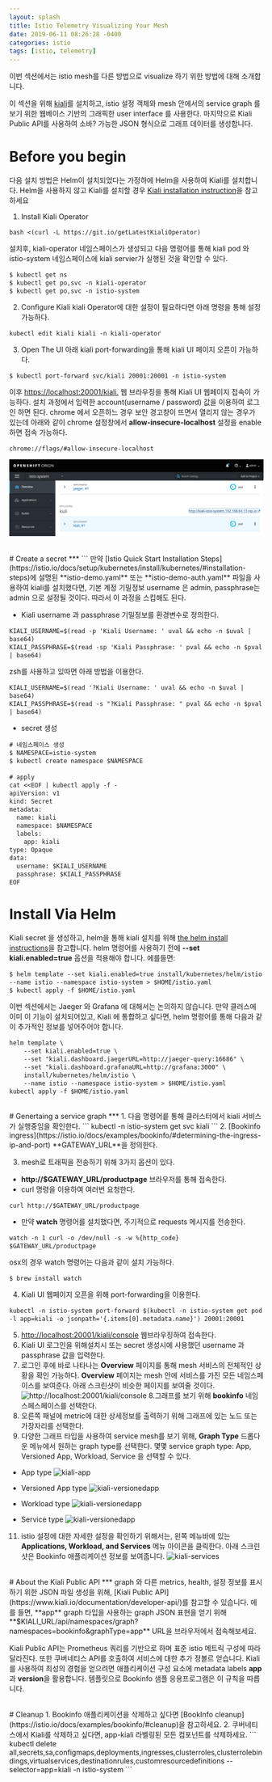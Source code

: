 ```yaml
---
layout: splash
title: Istio Telemetry Visualizing Your Mesh
date: 2019-06-11 08:26:28 -0400
categories: istio
tags: [istio, telemetry]
---
```


이번 섹션에서는 istio mesh를 다른 방법으로 visualize 하기 위한 방법에 대해 소개합니다.

이 섹션을 위해 [kiali](https://www.kiali.io/)를 설치하고, istio 설정 객체와 mesh 안에서의 service graph 를 보기 위한 웹베이스 기반의 그래픽한 user interface 를 사용한다.
마지막으로 Kiali Public API를 사용하여 소바? 가능한 JSON 형식으로 그래프 데이터를 생성합니다.

# Before you begin
다음 설치 방법은 Helm이 설치되었다는 가정하에 Helm을 사용하여 Kiali를 설치합니다.
Helm을 사용하지 않고 Kiali를 설치할 경우 [Kiali installation instruction](https://www.kiali.io/documentation/getting-started/)을 참고하세요

1. Install Kiali Operator
```
bash <(curl -L https://git.io/getLatestKialiOperator)
```

설치후, kiali-operator 네임스페이스가 생성되고 다음 명령어를 통해 kiali pod 와 istio-system 네임스페이스에 kiali servier가 실행된 것을 확인할 수 있다.
```
$ kubectl get ns
$ kubectl get po,svc -n kiali-operator
$ kubectl get po,svc -n istio-system
```

2. Configure Kiali
kiali Operator에 대한 설정이 필요하다면 아래 명령을 통해 설정 가능하다.
```
kubectl edit kiali kiali -n kiali-operator
```

3. Open The UI
아래 kiali port-forwarding을 통해 kiali UI 페이지 오픈이 가능하다.
```
$ kubectl port-forward svc/kiali 20001:20001 -n istio-system
```
이후 [https://localhost:20001/kiali.](https://localhost:20001/kiali.) 웹 브라우징을 통해 Kiali UI 웹페이지 접속이 가능하다.
설치 과정에서 입력한 account(username / password) 값을 이용하여 로그인 하면 된다.
chrome 에서 오픈하느 경우 보안 경고창이 뜨면서 열리지 않는 경우가 있는데 아래와 같이 chrome 설정창에서
**allow-insecure-localhost** 설정을 enable 하면 접속 가능하다.
```
chrome://flags/#allow-insecure-localhost
```
![kiali-ui](assets/images/istio/kiali-ui.png)

<br>
# Create a secret
***
```
만약 [Istio Quick Start Installation Steps](https://istio.io/docs/setup/kubernetes/install/kubernetes/#installation-steps)에 설명된 **istio-demo.yaml** 또는 **istio-demo-auth.yaml** 파일을 사용하여 kiali를 설치했다면, 기본 계정 기밀정보 username 은 admin, passphrase는 admin 으로 설정될 것이다. 따라서 이 과정을 스킵해도 된다.

- Kiali username 과 passphrase 기밀정보를 환경변수로 정의한다.
```
KIALI_USERNAME=$(read -p 'Kiali Username: ' uval && echo -n $uval | base64)
KIALI_PASSPHRASE=$(read -sp 'Kiali Passphrase: ' pval && echo -n $pval | base64)
```

zsh를 사용하고 있따면 아래 방법을 이용한다.
```
KIALI_USERNAME=$(read '?Kiali Username: ' uval && echo -n $uval | base64)
KIALI_PASSPHRASE=$(read -s "?Kiali Passphrase: " pval && echo -n $pval | base64)
```

- secret 생성
```
# 네임스페이스 생성
$ NAMESPACE=istio-system
$ kubectl create namespace $NAMESPACE

# apply
cat <<EOF | kubectl apply -f -
apiVersion: v1
kind: Secret
metadata:
  name: kiali
  namespace: $NAMESPACE
  labels:
    app: kiali
type: Opaque
data:
  username: $KIALI_USERNAME
  passphrase: $KIALI_PASSPHRASE
EOF
```

# Install Via Helm
Kiali secret 을 생성하고, helm을 통해 kiali 설치를 위해 [the helm install instructions](https://istio.io/docs/setup/kubernetes/install/helm/)을 참고합니다. helm 명령어를 사용하기 전에 **--set kiali.enabled=true** 옵션을 적용해야 합니다. 에를들면:
```
$ helm template --set kiali.enabled=true install/kubernetes/helm/istio --name istio --namespace istio-system > $HOME/istio.yaml
$ kubectl apply -f $HOME/istio.yaml
```

이번 섹션에서는 Jaeger 와 Grafana 에 대해서는 논의하지 않습니다. 만약 클러스에 이미 이 기능이 설치되어있고, Kiali 에 통합하고 싶다면, helm 명령어를 통해 다음과 같이 추가적인 정보를 넣어주어야 합니다.
```
helm template \
    --set kiali.enabled=true \
    --set "kiali.dashboard.jaegerURL=http://jaeger-query:16686" \
    --set "kiali.dashboard.grafanaURL=http://grafana:3000" \
    install/kubernetes/helm/istio \
    --name istio --namespace istio-system > $HOME/istio.yaml
kubectl apply -f $HOME/istio.yaml
```

<br>
# Genertaing a service graph
***
1. 다음 명령어릍 통해 클러스터에서 kiali 서비스가 실행중임을 확인한다.
```
kubectl -n istio-system get svc kiali
```
2. [Bookinfo ingress](https://istio.io/docs/examples/bookinfo/#determining-the-ingress-ip-and-port) **GATEWAY_URL**을 정의한다.

3. mesh로 트래픽을 전송하기 위해 3가지 옵션이 있다.
- **http://$GATEWAY_URL/productpage** 브라우저를 통해 접속한다.
- curl 명령을 이용하여 여러번 요청한다.
```
curl http://$GATEWAY_URL/productpage
```
- 만약 **watch** 명령어를 설치했다면, 주기적으로 requests 메시지를 전송한다.
```
watch -n 1 curl -o /dev/null -s -w %{http_code} $GATEWAY_URL/productpage
```
osx의 경우 watch 명령어는 다음과 같이 설치 가능하다.
```
$ brew install watch
```
4. Kiali UI 웹페이지 오픈을 위해 port-forwarding을 이용한다.
```
kubectl -n istio-system port-forward $(kubectl -n istio-system get pod -l app=kiali -o jsonpath='{.items[0].metadata.name}') 20001:20001
```
5. [http://localhost:20001/kiali/console](http://localhost:20001/kiali/console) 웹브라우징하여 접속한다.
6. Kiali UI 로그인을 위해설치시 또는 secret 생성시에 사용했던 username 과 passphrase 값을 입력한다.
7. 로그인 후에 바로 나타나는 **Overview** 페이지를 통해 mesh 서비스의 전체적인 상황을 확인 가능하다.
**Overview** 페이지는 mesh 안에 서비스를 가진 모든 네임스페이스를 보여준다. 아래 스크린샷이 비슷한 페이지를 보여줄 것이다.
![http://localhost:20001/kiali/console](assets/images/istio/kiali-overview.png)
8.그래프를 보기 위해 **bookinfo** 네임스페스페이스를 선택한다.
9. 오른쪽 패널에 metric에 대한 상세정보를 출력하기 위해 그래프에 있는 노드 또는 가장자리를 선택한다.
10. 다양한 그래프 타입을 사용하여 service mesh를 보기 위해, **Graph Type** 드롭다운 메뉴에서 원하는 graph type를 선택한다. 몇몇 service graph type: App, Versioned App, Workload, Service 을 선택할 수 있다.
- App type
![kiali-app](assets/images/istio/kiali-app.png)

- Versioned App type
![kiali-versionedapp](assets/images/istio/kiali-versionedapp.png)
- Workload type
![kiali-versionedapp](assets/images/istio/kiali-workload.png)
- Service type
![kiali-versionedapp](assets/images/istio/kiali-service-graph.png)
11. istio 설정에 대한 자세한 설정을 확인하기 위해서는, 왼쪽 메뉴바에 있는 **Applications, Workload, and Services** 메뉴 아이콘을 클릭한다. 아래 스크린샷은 Bookinfo 애플리케이션 정보를 보여줍니다.
![kiali-services](assets/images/istio/kiali-services.png)

<br>
# About the Kiali Public API
***
graph 와 다른 metrics, health, 설정 정보를 표시하기 위한 JSON 파일 생성을 위해, [Kiali Public API](https://www.kiali.io/documentation/developer-api/)를 참고할 수 있습니다. 에를 들면, **app** graph 타입을 사용하는 graph JSON 표현을 얻기 위해 **$KIALI_URL/api/namespaces/graph?namespaces=bookinfo&graphType=app** URL을 브라우저에서 접속해보세요.

Kiali Public API는 Prometheus 쿼리를 기반으로 하며 표준 istio 메트릭 구성에 따라 달라진다.
또한 쿠버네티스 API를 호출하여 서비스에 대한 추가 정볼르 얻습니다.
Kiali 를 사용하여 최성의 경험을 얻으려면 애플리케이션 구성 요소에 metadata labels **app** 과 **version**을 활용합니다. 템플릿으로 Bookinfo 샘플 응용프로그램은 이 규칙을 따릅니다.

<br>
# Cleanup
1. Bookinfo 애플리케이션을 삭제하고 싶다면 [BookInfo cleanup](https://istio.io/docs/examples/bookinfo/#cleanup)을 참고하세요.
2. 쿠버네티스에서 Kiali를 삭제하고 싶다면, app-kiali 라벨링된 모든 컴포넌트를 삭제하세요.
```
kubectl delete all,secrets,sa,configmaps,deployments,ingresses,clusterroles,clusterrolebindings,virtualservices,destinationrules,customresourcedefinitions --selector=app=kiali -n istio-system
```
